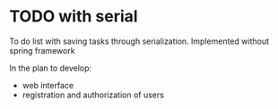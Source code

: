# TODO with serial
To do list with saving tasks through serialization. Implemented without spring framework

In the plan to develop:
 - web interface
 - registration and authorization of users
